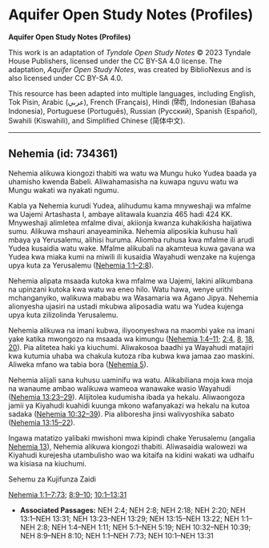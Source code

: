 # Aquifer Open Study Notes (Profiles)

**Aquifer Open Study Notes (Profiles)**

This work is an adaptation of *Tyndale Open Study Notes* © 2023 Tyndale House Publishers, licensed under the CC BY\-SA 4\.0 license. The adaptation, *Aquifer Open Study Notes*, was created by BiblioNexus and is also licensed under CC BY\-SA 4\.0\.

This resource has been adapted into multiple languages, including English, Tok Pisin, Arabic (عربي), French (Français), Hindi (हिंदी), Indonesian (Bahasa Indonesia), Portuguese (Português), Russian (Русский), Spanish (Español), Swahili (Kiswahili), and Simplified Chinese (简体中文).



--------------------------------

## Nehemia (id: 734361)

Nehemia alikuwa kiongozi thabiti wa watu wa Mungu huko Yudea baada ya uhamisho kwenda Babeli. Aliwahamasisha na kuwapa nguvu watu wa Mungu wakati wa nyakati ngumu.

Kabla ya Nehemia kurudi Yudea, alihudumu kama mnyweshaji wa mfalme wa Uajemi Artashasta I, ambaye alitawala kuanzia 465 hadi 424 KK. Mnyweshaji alimletea mfalme divai, akiionja kwanza kuhakikisha haijatiwa sumu. Alikuwa mshauri anayeaminika. Nehemia aliposikia kuhusu hali mbaya ya Yerusalemu, alihisi huruma. Aliomba ruhusa kwa mfalme ili arudi Yudea kusaidia watu wake. Mfalme alikubali na akamteua kuwa gavana wa Yudea kwa miaka kumi na miwili ili kusaidia Wayahudi wenzake na kujenga upya kuta za Yerusalemu ([Nehemia 1:1–2:8](https://ref.ly/Neh1:1-Neh2:8)).

Nehemia alipata msaada kutoka kwa mfalme wa Uajemi, lakini alikumbana na upinzani kutoka kwa watu wa eneo hilo. Watu hawa, wenye urithi mchanganyiko, walikuwa mababu wa Wasamaria wa Agano Jipya. Nehemia alionyesha ujasiri na ustadi mkubwa aliposadia watu wa Yudea kujenga upya kuta zilizolinda Yerusalemu.

Nehemia alikuwa na imani kubwa, iliyoonyeshwa na maombi yake na imani yake katika mwongozo na msaada wa kimungu ([Nehemia 1:4–11](https://ref.ly/Neh1:4-Neh1:11); [2:4](https://ref.ly/Neh2:4), [8](https://ref.ly/Neh2:8), [18](https://ref.ly/Neh2:18), [20](https://ref.ly/Neh2:20)). Pia alitetea haki ya kiuchumi. Aliwakosoa baadhi ya Wayahudi matajiri kwa kutumia uhaba wa chakula kutoza riba kubwa kwa jamaa zao maskini. Aliweka mfano wa tabia bora ([Nehemia 5](https://ref.ly/Neh5:1-Neh5:19)).

Nehemia alijali sana kuhusu uaminifu wa watu. Alikabiliana moja kwa moja na wanaume ambao walikuwa wameoa wanawake wasio Wayahudi ([Nehemia 13:23–29](https://ref.ly/Neh13:23-Neh13:29)). Alijitolea kudumisha ibada ya hekalu. Aliwaongoza jamii ya Kiyahudi kuahidi kuunga mkono wafanyakazi wa hekalu na kutoa sadaka ([Nehemia 10:32–39](https://ref.ly/Neh10:32-Neh10:39)). Pia aliboresha jinsi walivyoshika sabato ([Nehemia 13:15–22](https://ref.ly/Neh13:15-Neh13:22)).

Ingawa matatizo yalibaki mwishoni mwa kipindi chake Yerusalemu (angalia [Nehemia 13](https://ref.ly/Neh13:1-Neh13:31)), Nehemia alikuwa kiongozi thabiti. Aliwasaidia walowezi wa Kiyahudi kurejesha utambulisho wao wa kitaifa na kidini wakati wa udhaifu wa kisiasa na kiuchumi.

Sehemu za Kujifunza Zaidi

[Nehemia 1:1–7:73](https://ref.ly/Neh1:1-Neh7:73); [8:9–10](https://ref.ly/Neh8:9-Neh8:10); [10:1–13:31](https://ref.ly/Neh10:1-Neh13:31)

* **Associated Passages:** NEH 2:4; NEH 2:8; NEH 2:18; NEH 2:20; NEH 13:1–NEH 13:31; NEH 13:23–NEH 13:29; NEH 13:15–NEH 13:22; NEH 1:1–NEH 2:8; NEH 1:4–NEH 1:11; NEH 5:1–NEH 5:19; NEH 10:32–NEH 10:39; NEH 8:9–NEH 8:10; NEH 1:1–NEH 7:73; NEH 10:1–NEH 13:31

